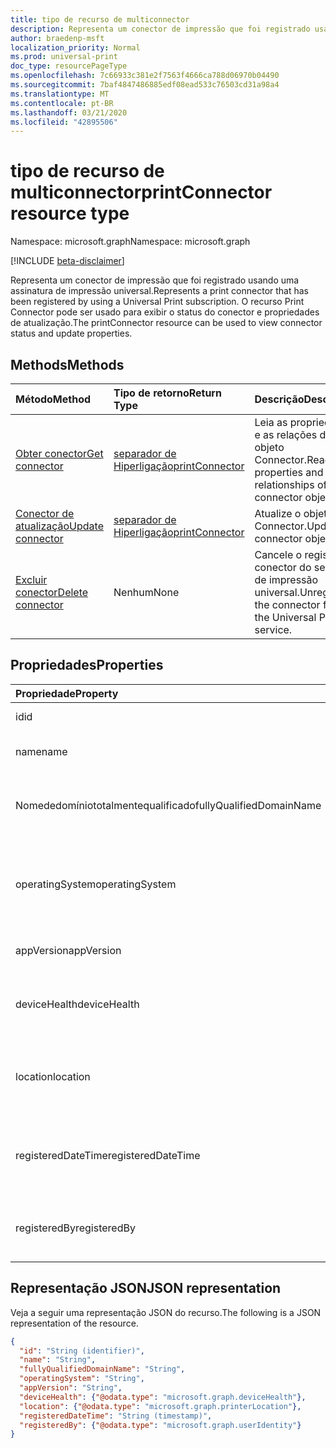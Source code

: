 ```yaml
---
title: tipo de recurso de multiconnector
description: Representa um conector de impressão que foi registrado usando uma assinatura de impressão universal. O recurso Print Connector pode ser usado para exibir o status do conector e propriedades de atualização.
author: braedenp-msft
localization_priority: Normal
ms.prod: universal-print
doc_type: resourcePageType
ms.openlocfilehash: 7c66933c381e2f7563f4666ca788d06970b04490
ms.sourcegitcommit: 7baf4847486885edf08ead533c76503cd31a98a4
ms.translationtype: MT
ms.contentlocale: pt-BR
ms.lasthandoff: 03/21/2020
ms.locfileid: "42895506"
---
```

# <a name="printconnector-resource-type"></a><span data-ttu-id="99cc5-104">tipo de recurso de multiconnector</span><span class="sxs-lookup"><span data-stu-id="99cc5-104">printConnector resource type</span></span>

<span data-ttu-id="99cc5-105">Namespace: microsoft.graph</span><span class="sxs-lookup"><span data-stu-id="99cc5-105">Namespace: microsoft.graph</span></span>

[!INCLUDE [beta-disclaimer](../../includes/beta-disclaimer.md)]

<span data-ttu-id="99cc5-106">Representa um conector de impressão que foi registrado usando uma assinatura de impressão universal.</span><span class="sxs-lookup"><span data-stu-id="99cc5-106">Represents a print connector that has been registered by using a Universal Print subscription.</span></span> <span data-ttu-id="99cc5-107">O recurso Print Connector pode ser usado para exibir o status do conector e propriedades de atualização.</span><span class="sxs-lookup"><span data-stu-id="99cc5-107">The printConnector resource can be used to view connector status and update properties.</span></span>

## <a name="methods"></a><span data-ttu-id="99cc5-108">Methods</span><span class="sxs-lookup"><span data-stu-id="99cc5-108">Methods</span></span>

| <span data-ttu-id="99cc5-109">Método</span><span class="sxs-lookup"><span data-stu-id="99cc5-109">Method</span></span>       | <span data-ttu-id="99cc5-110">Tipo de retorno</span><span class="sxs-lookup"><span data-stu-id="99cc5-110">Return Type</span></span> | <span data-ttu-id="99cc5-111">Descrição</span><span class="sxs-lookup"><span data-stu-id="99cc5-111">Description</span></span> |
|:-------------|:------------|:------------|
| [<span data-ttu-id="99cc5-112">Obter conector</span><span class="sxs-lookup"><span data-stu-id="99cc5-112">Get connector</span></span>](../api/printconnector-get.md) | [<span data-ttu-id="99cc5-113">separador de Hiperligação</span><span class="sxs-lookup"><span data-stu-id="99cc5-113">printConnector</span></span>](printconnector.md) | <span data-ttu-id="99cc5-114">Leia as propriedades e as relações do objeto Connector.</span><span class="sxs-lookup"><span data-stu-id="99cc5-114">Read the properties and relationships of the connector object.</span></span> |
| [<span data-ttu-id="99cc5-115">Conector de atualização</span><span class="sxs-lookup"><span data-stu-id="99cc5-115">Update connector</span></span>](../api/printconnector-update.md) | [<span data-ttu-id="99cc5-116">separador de Hiperligação</span><span class="sxs-lookup"><span data-stu-id="99cc5-116">printConnector</span></span>](printconnector.md) | <span data-ttu-id="99cc5-117">Atualize o objeto Connector.</span><span class="sxs-lookup"><span data-stu-id="99cc5-117">Update the connector object.</span></span> |
| [<span data-ttu-id="99cc5-118">Excluir conector</span><span class="sxs-lookup"><span data-stu-id="99cc5-118">Delete connector</span></span>](../api/printconnector-delete.md) | <span data-ttu-id="99cc5-119">Nenhum</span><span class="sxs-lookup"><span data-stu-id="99cc5-119">None</span></span> | <span data-ttu-id="99cc5-120">Cancele o registro do conector do serviço de impressão universal.</span><span class="sxs-lookup"><span data-stu-id="99cc5-120">Unregister the connector from the Universal Print service.</span></span> |

## <a name="properties"></a><span data-ttu-id="99cc5-121">Propriedades</span><span class="sxs-lookup"><span data-stu-id="99cc5-121">Properties</span></span>
| <span data-ttu-id="99cc5-122">Propriedade</span><span class="sxs-lookup"><span data-stu-id="99cc5-122">Property</span></span>     | <span data-ttu-id="99cc5-123">Tipo</span><span class="sxs-lookup"><span data-stu-id="99cc5-123">Type</span></span>        | <span data-ttu-id="99cc5-124">Descrição</span><span class="sxs-lookup"><span data-stu-id="99cc5-124">Description</span></span> |
|:-------------|:------------|:------------|
|<span data-ttu-id="99cc5-125">id</span><span class="sxs-lookup"><span data-stu-id="99cc5-125">id</span></span>|<span data-ttu-id="99cc5-126">String</span><span class="sxs-lookup"><span data-stu-id="99cc5-126">String</span></span>| <span data-ttu-id="99cc5-127">Somente leitura.</span><span class="sxs-lookup"><span data-stu-id="99cc5-127">Read-only.</span></span>|
|<span data-ttu-id="99cc5-128">name</span><span class="sxs-lookup"><span data-stu-id="99cc5-128">name</span></span>|<span data-ttu-id="99cc5-129">String</span><span class="sxs-lookup"><span data-stu-id="99cc5-129">String</span></span>|<span data-ttu-id="99cc5-130">O nome do conector.</span><span class="sxs-lookup"><span data-stu-id="99cc5-130">The name of the connector.</span></span>|
|<span data-ttu-id="99cc5-131">Nomededomíniototalmentequalificado</span><span class="sxs-lookup"><span data-stu-id="99cc5-131">fullyQualifiedDomainName</span></span>|<span data-ttu-id="99cc5-132">String</span><span class="sxs-lookup"><span data-stu-id="99cc5-132">String</span></span>|<span data-ttu-id="99cc5-133">O nome de host do computador do conector.</span><span class="sxs-lookup"><span data-stu-id="99cc5-133">The connector machine's hostname.</span></span>|
|<span data-ttu-id="99cc5-134">operatingSystem</span><span class="sxs-lookup"><span data-stu-id="99cc5-134">operatingSystem</span></span>|<span data-ttu-id="99cc5-135">String</span><span class="sxs-lookup"><span data-stu-id="99cc5-135">String</span></span>|<span data-ttu-id="99cc5-136">A versão do sistema operacional do computador do conector.</span><span class="sxs-lookup"><span data-stu-id="99cc5-136">The connector machine's operating system version.</span></span>|
|<span data-ttu-id="99cc5-137">appVersion</span><span class="sxs-lookup"><span data-stu-id="99cc5-137">appVersion</span></span>|<span data-ttu-id="99cc5-138">String</span><span class="sxs-lookup"><span data-stu-id="99cc5-138">String</span></span>|<span data-ttu-id="99cc5-139">A versão do conector.</span><span class="sxs-lookup"><span data-stu-id="99cc5-139">The connector's version.</span></span>|
|<span data-ttu-id="99cc5-140">deviceHealth</span><span class="sxs-lookup"><span data-stu-id="99cc5-140">deviceHealth</span></span>|[<span data-ttu-id="99cc5-141">deviceHealth</span><span class="sxs-lookup"><span data-stu-id="99cc5-141">deviceHealth</span></span>](devicehealth.md)|<span data-ttu-id="99cc5-142">A integridade do dispositivo do conector.</span><span class="sxs-lookup"><span data-stu-id="99cc5-142">The connector's device health.</span></span>|
|<span data-ttu-id="99cc5-143">location</span><span class="sxs-lookup"><span data-stu-id="99cc5-143">location</span></span>|[<span data-ttu-id="99cc5-144">printerLocation</span><span class="sxs-lookup"><span data-stu-id="99cc5-144">printerLocation</span></span>](printerlocation.md)|<span data-ttu-id="99cc5-145">O local físico e/ou organizacional do conector.</span><span class="sxs-lookup"><span data-stu-id="99cc5-145">The physical and/or organizational location of the connector.</span></span>|
|<span data-ttu-id="99cc5-146">registeredDateTime</span><span class="sxs-lookup"><span data-stu-id="99cc5-146">registeredDateTime</span></span>|<span data-ttu-id="99cc5-147">DateTimeOffset</span><span class="sxs-lookup"><span data-stu-id="99cc5-147">DateTimeOffset</span></span>|<span data-ttu-id="99cc5-148">O DateTimeOffset quando o conector foi registrado.</span><span class="sxs-lookup"><span data-stu-id="99cc5-148">The DateTimeOffset when the connector was registered.</span></span>|
|<span data-ttu-id="99cc5-149">registeredBy</span><span class="sxs-lookup"><span data-stu-id="99cc5-149">registeredBy</span></span>|[<span data-ttu-id="99cc5-150">userIdentity</span><span class="sxs-lookup"><span data-stu-id="99cc5-150">userIdentity</span></span>](useridentity.md)|<span data-ttu-id="99cc5-151">O usuário que registrou o conector.</span><span class="sxs-lookup"><span data-stu-id="99cc5-151">The user who registered the connector.</span></span>|

## <a name="json-representation"></a><span data-ttu-id="99cc5-152">Representação JSON</span><span class="sxs-lookup"><span data-stu-id="99cc5-152">JSON representation</span></span>

<span data-ttu-id="99cc5-153">Veja a seguir uma representação JSON do recurso.</span><span class="sxs-lookup"><span data-stu-id="99cc5-153">The following is a JSON representation of the resource.</span></span>

<!-- {
  "blockType": "resource",
  "optionalProperties": [

  ],
  "@odata.type": "microsoft.graph.printConnector"
}-->

```json
{
  "id": "String (identifier)",
  "name": "String",
  "fullyQualifiedDomainName": "String",
  "operatingSystem": "String",
  "appVersion": "String",
  "deviceHealth": {"@odata.type": "microsoft.graph.deviceHealth"},
  "location": {"@odata.type": "microsoft.graph.printerLocation"},
  "registeredDateTime": "String (timestamp)",
  "registeredBy": {"@odata.type": "microsoft.graph.userIdentity"}
}

```

<!-- uuid: 8fcb5dbc-d5aa-4681-8e31-b001d5168d79
2015-10-25 14:57:30 UTC -->
<!-- {
  "type": "#page.annotation",
  "description": "printConnector resource",
  "keywords": "",
  "section": "documentation",
  "tocPath": ""
}-->